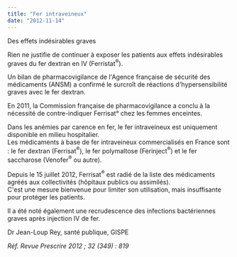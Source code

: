 ```yaml
---
title: "Fer intraveineux"
date: "2012-11-14"
---
```


Des effets indésirables graves

Rien ne justifie de continuer à exposer les patients aux effets indésirables graves du fer dextran en IV (Ferristat<sup>®</sup>).

Un bilan de pharmacovigilance de l'Agence française de sécurité des médicaments (ANSM) a confirmé le surcroît de réactions d'hypersensibilité graves avec le fer dextran.

En 2011, la Commission française de pharmacovigilance a conclu à la nécessité de contre-indiquer Ferrisat° chez les femmes enceintes.

Dans les anémies par carence en fer, le fer intraveineux est uniquement disponible en milieu hospitalier.  
Les médicaments à base de fer intraveineux commercialisés en France sont : le fer dextran (Ferrisat<sup>®</sup>), le fer polymaltose (Ferinject<sup>®</sup>) et le fer saccharose (Venofer<sup>®</sup> ou autre).

Depuis le 15 juillet 2012, Ferrisat<sup>®</sup> est radié de la liste des médicaments agréés aux collectivités (hôpitaux publics ou assimilés).  
C'est une mesure bienvenue pour limiter son utilisation, mais insuffisante pour protéger les patients.

Il a été noté également une recrudescence des infections bactériennes graves après injection IV de fer.

Dr Jean-Loup Rey, santé publique, GISPE

*Réf. Revue Prescrire 2012 ; 32 (349) : 819*
